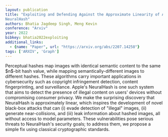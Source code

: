 ```yaml
---
layout: publication
title: "Exploiting and Defending Against the Approximate Linearity of Apple's
NeuralHash"
authors: Bhatia Jagdeep Singh, Meng Kevin
conference: "Arxiv"
year: 2022
bibkey: bhatia2022exploiting
additional_links:
  - {name: "Paper", url: "https://arxiv.org/abs/2207.14258"}
tags: ['ARXIV', 'Graph']
---
```

Perceptual hashes map images with identical semantic content to the same
\$n\$-bit hash value, while mapping semantically-different images to different
hashes. These algorithms carry important applications in cybersecurity such as
copyright infringement detection, content fingerprinting, and surveillance.
Apple's NeuralHash is one such system that aims to detect the presence of
illegal content on users' devices without compromising consumer privacy. We make
the surprising discovery that NeuralHash is approximately linear, which inspires
the development of novel black-box attacks that can (i) evade detection of
"illegal" images, (ii) generate near-collisions, and (iii) leak information
about hashed images, all without access to model parameters. These
vulnerabilities pose serious threats to NeuralHash's security goals; to address
them, we propose a simple fix using classical cryptographic standards.
